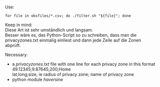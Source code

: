 Use:

    for file in obsfiles/*.csv; do ./filter.sh "${file}"; done

Keep in mind:  
Diese Art ist sehr umständlich und langsam.  
Besser wäre es, das Python-Script so zu schreiben, dass man die privacyzones.txt einmalig einliest und dann jede Zeile auf die Zonen abprüft.

Necessary:
- a *privacyzones.txt* file with one line for each privacy zone in this format  
  49.12345;9.87645;200;Home  
  lat;long;size, ie radius of privacy zone; name of privacy zone  
- python module *haversine*  
